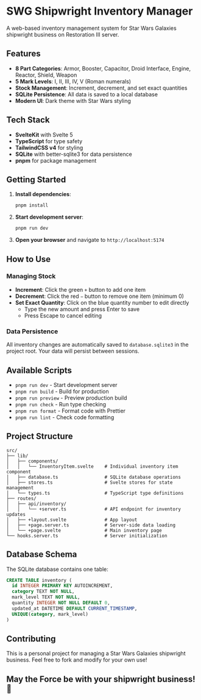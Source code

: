 # SWG Shipwright Inventory Manager

A web-based inventory management system for Star Wars Galaxies shipwright business on Restoration III server.

## Features

- **8 Part Categories**: Armor, Booster, Capacitor, Droid Interface, Engine, Reactor, Shield, Weapon
- **5 Mark Levels**: I, II, III, IV, V (Roman numerals)
- **Stock Management**: Increment, decrement, and set exact quantities
- **SQLite Persistence**: All data is saved to a local database
- **Modern UI**: Dark theme with Star Wars styling

## Tech Stack

- **SvelteKit** with Svelte 5
- **TypeScript** for type safety
- **TailwindCSS v4** for styling
- **SQLite** with better-sqlite3 for data persistence
- **pnpm** for package management

## Getting Started

1. **Install dependencies**:
   ```bash
   pnpm install
   ```

2. **Start development server**:
   ```bash
   pnpm run dev
   ```

3. **Open your browser** and navigate to `http://localhost:5174`

## How to Use

### Managing Stock

- **Increment**: Click the green `+` button to add one item
- **Decrement**: Click the red `−` button to remove one item (minimum 0)
- **Set Exact Quantity**: Click on the blue quantity number to edit directly
  - Type the new amount and press Enter to save
  - Press Escape to cancel editing

### Data Persistence

All inventory changes are automatically saved to `database.sqlite3` in the project root. Your data will persist between sessions.

## Available Scripts

- `pnpm run dev` - Start development server
- `pnpm run build` - Build for production
- `pnpm run preview` - Preview production build
- `pnpm run check` - Run type checking
- `pnpm run format` - Format code with Prettier
- `pnpm run lint` - Check code formatting

## Project Structure

```
src/
├── lib/
│   ├── components/
│   │   └── InventoryItem.svelte    # Individual inventory item component
│   ├── database.ts                 # SQLite database operations
│   ├── stores.ts                   # Svelte stores for state management
│   └── types.ts                    # TypeScript type definitions
├── routes/
│   ├── api/inventory/
│   │   └── +server.ts              # API endpoint for inventory updates
│   ├── +layout.svelte              # App layout
│   ├── +page.server.ts             # Server-side data loading
│   └── +page.svelte                # Main inventory page
└── hooks.server.ts                 # Server initialization
```

## Database Schema

The SQLite database contains one table:

```sql
CREATE TABLE inventory (
  id INTEGER PRIMARY KEY AUTOINCREMENT,
  category TEXT NOT NULL,
  mark_level TEXT NOT NULL,
  quantity INTEGER NOT NULL DEFAULT 0,
  updated_at DATETIME DEFAULT CURRENT_TIMESTAMP,
  UNIQUE(category, mark_level)
)
```

## Contributing

This is a personal project for managing a Star Wars Galaxies shipwright business. Feel free to fork and modify for your own use!

## May the Force be with your shipwright business! 🌟
